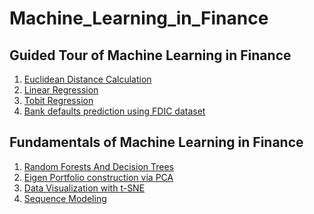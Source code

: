 # Machine_Learning_in_Finance

## Guided Tour of Machine Learning in Finance
1. [Euclidean Distance Calculation](MY_Euclidian_Distance_m1_ex1_v3.ipynb)
2. [Linear Regression](MY_linear_regress_m1_ex2_v3-Copy1.ipynb)
3. [Tobit Regression]()
4. [Bank defaults prediction using FDIC dataset]()

## Fundamentals of Machine Learning in Finance
1. [Random Forests And Decision Trees]()
2. [Eigen Portfolio construction via PCA](Final_pca_eigen_portfolios_m2_ex3.ipynb)
3. [Data Visualization with t-SNE](Final_DJI_tSNE_m2_ex4_corrected.ipynb)
4. [Sequence Modeling](Final_absorp_ratio_m2_ex5.ipynb)

